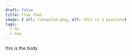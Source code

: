```yaml
---
draft: false
title: true that
image: { url: /unspalsh.png, alt: this is a piocture}
tags:
  - hi
  - how
---
```


this is the body